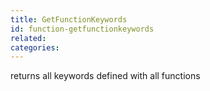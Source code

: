 ```yaml
---
title: GetFunctionKeywords
id: function-getfunctionkeywords
related:
categories:
---
```


returns all keywords defined with all functions